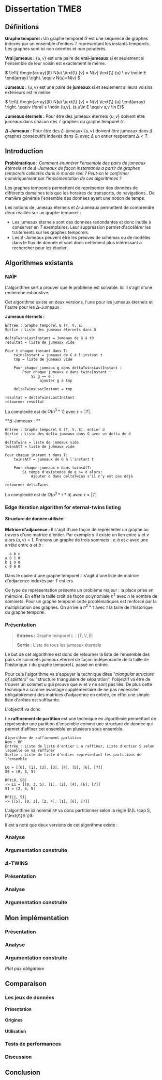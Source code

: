 # Dissertation TME8

## Définitions

**Graphe temporel :** Un graphe temporel $G$ est une séquence de graphes indexés par un ensemble d’entiers $T$ représentant les instants temporels. Les graphes sont ici non orientés et non pondérés.

**Vrai jumeaux :**  $\{u,v\}$ est une paire de **vrai-jumeaux** si et seulement si l'ensemble de leur voisin est exactement le même.

$     \left\{        \begin{array}{ll}            N(u) \text{\\} \{v\} = N(v) \text{\\} {u} \\    uv \notin E       \end{array}    \right. \equiv N(u)=N(v) $

**Jumeaux :** $\{u,v\}$ est une paire de **jumeaux** si et seulement si leurs voisins extérieurs est le même

$     \left\{        \begin{array}{ll}            N(u) \text{\\} \{v\} = N(v) \text{\\} {u}      \end{array}    \right. \equiv \forall s \notin \{u,v\}, (s,u\in E \equiv s,v \in E)$

**Jumeaux éternels :** Pour être des jumeaux éternels $\{u,v\}$ doivent être jumeaux dans chacun des $T$ graphes du graphe temporel $G$.

**$\Delta$-Jumeaux :** Pour être des $\Delta$-jumeaux $\{u,v\}$ doivent être jumeaux dans $\Delta$ graphes consécutifs indexés dans $G$, avec $\Delta$ un entier respectant $\Delta < T$.

## Introduction

**Problématique :** *Comment énumérer l'ensemble des pairs de jumeaux éternels et de $\Delta$-Jumeaux de façon instantanés a partir de graphes temporels collectés dans le monde réel ? Peut-on le confirmer numériquement par l'implémentation de ces algorithmes ?* 

Les graphes temporels permettent de représenter des données de différents domaines tels que les horaires de transports, de navigations.. De manière générale l'ensemble des données ayant une notion de temps. 

Les notions de jumeaux éternels et $\Delta$-Jumeaux permettent de comprendre deux réalités sur un graphe temporel :

- Les jumeaux éternels sont des données redondantes et donc inutile à conserver en $T$ exemplaires. Leur suppression permet d'accélérer les traitements sur les graphes temporels.
- Les $\Delta$-Jumeaux peuvent être les preuves de schémas ou de modèles dans le flux de donnée et sont donc nettement plus intéressant a rechercher pour les étudier.

## Algorithmes existants

### NAÏF

L'algorithme sert a prouver que le problème est solvable. Ici il s'agit d'une recherche exhaustive. 

Cet algorithme existe en deux versions, l'une pour les jumeaux éternels et l'autre pour les $\Delta$-Jumeaux :

**Jumeaux éternels :**

```
Entrée : Graphe temporel G (T, V, E)
Sortie : Liste des jumeaux éternels dans G

deltaTwinsLastInstant = Jumeaux de G à t0
resultat = liste de jumeaux vide

Pour t chaque instant dans T:
	twinsInstant = jumeaux de G à l'instant t
	tmp = liste de jumeaux vide
	
	Pour chaque jumeaux g dans deltaTwinsLastInstant :
		Pour chaque jumeaux e dans twinsInstant :
			Si g == e :
				ajouter g à tmp

	deltaTwinsLastInstant = tmp

resultat = deltaTwinsLastInstant
retourner resultat	
```

La complexité est de $O(n^3*\tau)$ avec $\tau = |T|$. 

**$\Delta$-Jumeaux : **

```
Entrée : Graphe temporel G (T, V, E), entier d
Sortie : Liste des delta-jumeaux dans G avec un delta de d

deltaTwins = liste de jumeaux vide
twinsAtT = liste de jumeaux vide

Pour chaque instant t dans T:
	twinsAtT = jumeaux de G à l'instant t
	
	Pour chaque jumeaux e dans twinsAtT:
		Si temps d'existence de e >= d alors:
			Ajouter e dans deltaTwins s'il n'y est pas déjà

retourner deltaTwins			
```

La complexité est de $O(n^3*\tau*d)$ avec $\tau = |T|$. 

### Edge Iteration algorithm for eternal-twins listing

#### Structure de donnée utilisée

**Matrice d'adjacence :** Il s'agit d'une façon de représenter un graphe au travers d'une matrice d'entier. Par exemple s'il existe un lien entre $u$ et $v$ alors $(u,v) = 1$. Prenons un graphe de trois sommets : $a, b$ et $c$ avec une arrête entre $a$ et $b$ :

```
  a b c
a 0 1 0
b 1 0 0
c 0 0 0
```

Dans le cadre d'une graphe temporel il s'agit d'une liste de matrice d'adjacence indexés par $T$ entiers.

Ce type de représentation présente un problème majeur : la place prise en mémoire. En effet la taille croît de façon polynomiale $n^2$ avec $n$ le nombre de sommets. Pour un graphe temporel cette problématiques est renforcé par la multiplication des graphes. On arrive a $n^2 * \tau$ avec $\tau$ la taille de l'historique du graphe temporel.

### Présentation

>**Entrées :** Graphe temporel $L : (T,V,E)$ 
>
>**Sortie :** Liste de tous les jumeaux éternels

Le but de cet algorithme est donc de retourner la liste de l'ensemble des pairs de sommets jumeaux éternel de façon indépendante de la taille de l'historique $\tau$ du graphe temporel $L$ passé en entrée.

Pour cela l'algorithme va s'appuyer la technique dites "*triangular structure of splitters*" ou "structure triangulaire de séparation", l'objectif va être de trouver un sommet $u$ qui prouve que $w$ et $v$ ne sont pas liés. De plus cette technique a comme avantage supplémentaire de ne pas nécessiter obligatoirement des matrices d'adjacence en entrée, en effet une simple liste d'arêtes est suffisante.

L'objectif va donc 

















Le **raffinement de partition** est une technique en algorithmie permettant de représenter une partition d'ensemble comme une structure de donnée qui permet d'affiner cet ensemble en plusieurs sous ensemble.

```
Algorithme de raffinement partition
Nom : RP
Entrée : Liste de liste d'entier L a raffiner, Liste d'entier S selon laquelle on va raffiner
Sortie : Liste de liste d'entier représentant les partitions de l'ensemble

L0 = [[0], [1], [2], [3], [4], [5], [6], [7]]
S0 = [0, 3, 5]

RP(L0, S0) 
-> L1 = [[0, 3, 5], [1], [2], [4], [6], [7]] 
S1 = [2, 4, 5]

RP(L1, S1)
-> [[5], [0, 3], [2, 4], [1], [6], [7]]
```

L'algorithme ici nommé `RP` va donc partitionner selon la règle $\{L \cap S, L\text{\\}S \}$. 

Il est a noté que deux versions de cet algorithme existe : 

### Analyse

### Argumentation construite

### $\Delta$-TWINS

### Présentation

### Analyse

### Argumentation construite

## Mon implémentation

### Présentation

### Analyse

### Argumentation construite

*Ptet pas obligatoire*

## Comparaison

### Les jeux de données

#### Présentation

#### Origines

#### Utilisation

### Tests de performances

### Discussion

## Conclusion

